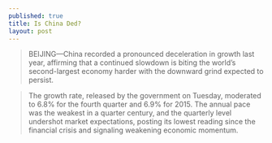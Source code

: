 ```yaml
---
published: true
title: Is China Ded?
layout: post
---
```

> BEIJING—China recorded a pronounced deceleration in growth last year, affirming that a continued slowdown is biting the world’s second-largest economy harder with the downward grind expected to persist.

> The growth rate, released by the government on Tuesday, moderated to 6.8% for the fourth quarter and 6.9% for 2015. The annual pace was the weakest in a quarter century, and the quarterly level undershot market expectations, posting its lowest reading since the financial crisis and signaling weakening economic momentum.